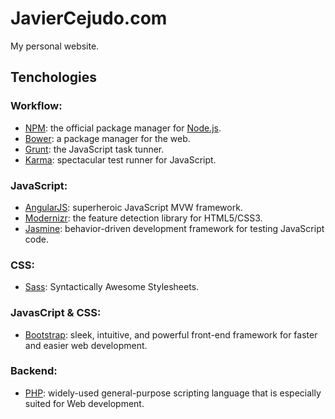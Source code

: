 # JavierCejudo.com

My personal website.

## Tenchologies

### Workflow:

- [NPM](https://npmjs.org/): the official package manager for
[Node.js](http://nodejs.org/).
- [Bower](http://bower.io/): a package manager for the web.
- [Grunt](http://gruntjs.com/): the JavaScript task tunner.
- [Karma](http://karma-runner.github.io/): spectacular test runner for
JavaScript.

### JavaScript:

- [AngularJS](http://angularjs.org/): superheroic JavaScript MVW framework.
- [Modernizr](http://modernizr.com/): the feature detection library for
HTML5/CSS3.
- [Jasmine](http://pivotal.github.io/jasmine/): behavior-driven development
framework for testing JavaScript code.

### CSS:

- [Sass](http://sass-lang.com/): Syntactically Awesome Stylesheets.

### JavasCript & CSS:

- [Bootstrap](http://twitter.github.io/bootstrap/): sleek, intuitive, and
powerful front-end framework for faster and easier web development.

### Backend:

- [PHP](http://php.net/): widely-used general-purpose scripting language that
is especially suited for Web development.
